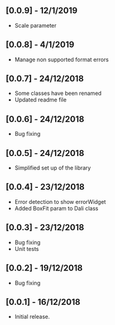 ## [0.0.9] - 12/1/2019
* Scale parameter

## [0.0.8] - 4/1/2019
* Manage non supported format errors

## [0.0.7] - 24/12/2018
* Some classes have been renamed
* Updated readme file

## [0.0.6] - 24/12/2018
* Bug fixing

## [0.0.5] - 24/12/2018
* Simplified set up of the library

## [0.0.4] - 23/12/2018

* Error detection to show errorWidget
* Added BoxFit param to Dali class

## [0.0.3] - 23/12/2018
* Bug fixing
* Unit tests


## [0.0.2] - 19/12/2018
* Bug fixing

## [0.0.1] - 16/12/2018
* Initial release.



